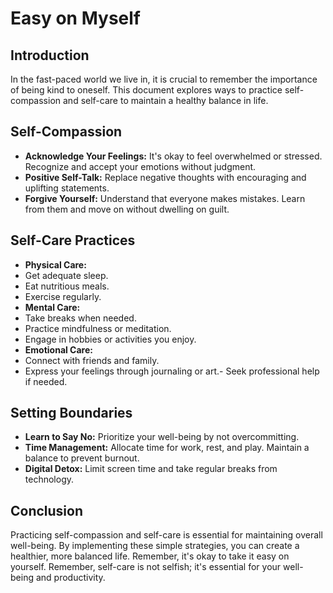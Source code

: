 # Easy on Myself

## Introduction
In the fast-paced world we live in, it is crucial to remember the importance of being kind to oneself. This document explores ways to practice self-compassion and self-care to maintain a healthy balance in life.

## Self-Compassion
- **Acknowledge Your Feelings:** It's okay to feel overwhelmed or stressed. Recognize and accept your emotions without judgment.
- **Positive Self-Talk:** Replace negative thoughts with encouraging and uplifting statements.
- **Forgive Yourself:** Understand that everyone makes mistakes. Learn from them and move on without dwelling on guilt.

## Self-Care Practices
- **Physical Care:**
- Get adequate sleep.
- Eat nutritious meals.
- Exercise regularly.
- **Mental Care:**  
- Take breaks when needed.  
- Practice mindfulness or meditation.  
- Engage in hobbies or activities you enjoy.
- **Emotional Care:**
- Connect with friends and family.
- Express your feelings through journaling or art.- Seek professional help if needed.
## Setting Boundaries
- **Learn to Say No:** Prioritize your well-being by not overcommitting.
- **Time Management:** Allocate time for work, rest, and play. Maintain a balance to prevent burnout.
- **Digital Detox:** Limit screen time and take regular breaks from technology.

## Conclusion
Practicing self-compassion and self-care is essential for maintaining overall well-being. By implementing these simple strategies, you can create a healthier, more balanced life. Remember, it's okay to take it easy on yourself.
Remember, self-care is not selfish; it's essential for your well-being and productivity.
